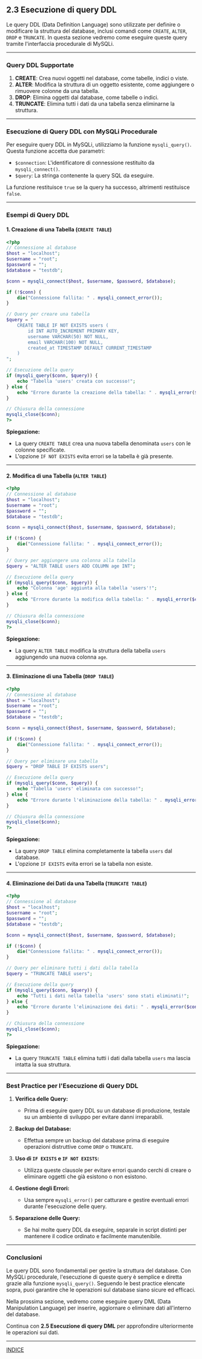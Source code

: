 ## **2.3 Esecuzione di query DDL**

Le query DDL (Data Definition Language) sono utilizzate per definire o modificare la struttura del database, inclusi comandi come `CREATE`, `ALTER`, `DROP` e `TRUNCATE`. In questa sezione vedremo come eseguire queste query tramite l'interfaccia procedurale di MySQLi.

---

### **Query DDL Supportate**

1. **CREATE**: Crea nuovi oggetti nel database, come tabelle, indici o viste.
2. **ALTER**: Modifica la struttura di un oggetto esistente, come aggiungere o rimuovere colonne da una tabella.
3. **DROP**: Elimina oggetti dal database, come tabelle o indici.
4. **TRUNCATE**: Elimina tutti i dati da una tabella senza eliminarne la struttura.

---

### **Esecuzione di Query DDL con MySQLi Procedurale**

Per eseguire query DDL in MySQLi, utilizziamo la funzione `mysqli_query()`. Questa funzione accetta due parametri:
- `$connection`: L'identificatore di connessione restituito da `mysqli_connect()`.
- `$query`: La stringa contenente la query SQL da eseguire.

La funzione restituisce `true` se la query ha successo, altrimenti restituisce `false`.

---

### **Esempi di Query DDL**

#### **1. Creazione di una Tabella (`CREATE TABLE`)**
```php
<?php
// Connessione al database
$host = "localhost";
$username = "root";
$password = "";
$database = "testdb";

$conn = mysqli_connect($host, $username, $password, $database);

if (!$conn) {
    die("Connessione fallita: " . mysqli_connect_error());
}

// Query per creare una tabella
$query = "
    CREATE TABLE IF NOT EXISTS users (
        id INT AUTO_INCREMENT PRIMARY KEY,
        username VARCHAR(50) NOT NULL,
        email VARCHAR(100) NOT NULL,
        created_at TIMESTAMP DEFAULT CURRENT_TIMESTAMP
    )
";

// Esecuzione della query
if (mysqli_query($conn, $query)) {
    echo "Tabella 'users' creata con successo!";
} else {
    echo "Errore durante la creazione della tabella: " . mysqli_error($conn);
}

// Chiusura della connessione
mysqli_close($conn);
?>
```

**Spiegazione:**
- La query `CREATE TABLE` crea una nuova tabella denominata `users` con le colonne specificate.
- L'opzione `IF NOT EXISTS` evita errori se la tabella è già presente.

---

#### **2. Modifica di una Tabella (`ALTER TABLE`)**
```php
<?php
// Connessione al database
$host = "localhost";
$username = "root";
$password = "";
$database = "testdb";

$conn = mysqli_connect($host, $username, $password, $database);

if (!$conn) {
    die("Connessione fallita: " . mysqli_connect_error());
}

// Query per aggiungere una colonna alla tabella
$query = "ALTER TABLE users ADD COLUMN age INT";

// Esecuzione della query
if (mysqli_query($conn, $query)) {
    echo "Colonna 'age' aggiunta alla tabella 'users'!";
} else {
    echo "Errore durante la modifica della tabella: " . mysqli_error($conn);
}

// Chiusura della connessione
mysqli_close($conn);
?>
```

**Spiegazione:**
- La query `ALTER TABLE` modifica la struttura della tabella `users` aggiungendo una nuova colonna `age`.

---

#### **3. Eliminazione di una Tabella (`DROP TABLE`)**
```php
<?php
// Connessione al database
$host = "localhost";
$username = "root";
$password = "";
$database = "testdb";

$conn = mysqli_connect($host, $username, $password, $database);

if (!$conn) {
    die("Connessione fallita: " . mysqli_connect_error());
}

// Query per eliminare una tabella
$query = "DROP TABLE IF EXISTS users";

// Esecuzione della query
if (mysqli_query($conn, $query)) {
    echo "Tabella 'users' eliminata con successo!";
} else {
    echo "Errore durante l'eliminazione della tabella: " . mysqli_error($conn);
}

// Chiusura della connessione
mysqli_close($conn);
?>
```

**Spiegazione:**
- La query `DROP TABLE` elimina completamente la tabella `users` dal database.
- L'opzione `IF EXISTS` evita errori se la tabella non esiste.

---

#### **4. Eliminazione dei Dati da una Tabella (`TRUNCATE TABLE`)**
```php
<?php
// Connessione al database
$host = "localhost";
$username = "root";
$password = "";
$database = "testdb";

$conn = mysqli_connect($host, $username, $password, $database);

if (!$conn) {
    die("Connessione fallita: " . mysqli_connect_error());
}

// Query per eliminare tutti i dati dalla tabella
$query = "TRUNCATE TABLE users";

// Esecuzione della query
if (mysqli_query($conn, $query)) {
    echo "Tutti i dati nella tabella 'users' sono stati eliminati!";
} else {
    echo "Errore durante l'eliminazione dei dati: " . mysqli_error($conn);
}

// Chiusura della connessione
mysqli_close($conn);
?>
```

**Spiegazione:**
- La query `TRUNCATE TABLE` elimina tutti i dati dalla tabella `users` ma lascia intatta la sua struttura.

---

### **Best Practice per l'Esecuzione di Query DDL**

1. **Verifica delle Query:**
   - Prima di eseguire query DDL su un database di produzione, testale su un ambiente di sviluppo per evitare danni irreparabili.

2. **Backup del Database:**
   - Effettua sempre un backup del database prima di eseguire operazioni distruttive come `DROP` o `TRUNCATE`.

3. **Uso di `IF EXISTS` e `IF NOT EXISTS`:**
   - Utilizza queste clausole per evitare errori quando cerchi di creare o eliminare oggetti che già esistono o non esistono.

4. **Gestione degli Errori:**
   - Usa sempre `mysqli_error()` per catturare e gestire eventuali errori durante l'esecuzione delle query.

5. **Separazione delle Query:**
   - Se hai molte query DDL da eseguire, separale in script distinti per mantenere il codice ordinato e facilmente manutenibile.

---

### **Conclusioni**

Le query DDL sono fondamentali per gestire la struttura del database. Con MySQLi procedurale, l'esecuzione di queste query è semplice e diretta grazie alla funzione `mysqli_query()`. Seguendo le best practice elencate sopra, puoi garantire che le operazioni sul database siano sicure ed efficaci.

Nella prossima sezione, vedremo come eseguire query DML (Data Manipulation Language) per inserire, aggiornare o eliminare dati all'interno del database.

Continua con **2.5 Esecuzione di query DML** per approfondire ulteriormente le operazioni sui dati.

---
[INDICE](README.md)